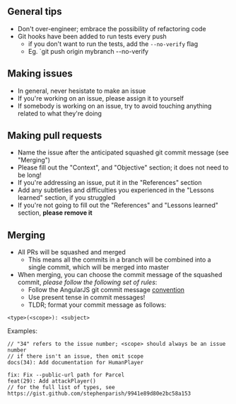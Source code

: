 ## General tips

* Don't over-engineer; embrace the possibility of refactoring code
* Git hooks have been added to run tests every push 
  * if you don't want to run the tests, add the `--no-verify` flag
  * Eg. `git push origin mybranch --no-verify

## Making issues

* In general, never hesistate to make an issue
* If you're working on an issue, please assign it to yourself
* If somebody is working on an issue, try to avoid touching anything related to what they're doing

## Making pull requests

* Name the issue after the anticipated squashed git commit message (see "Merging")
* Please fill out the "Context", and "Objective" section; it does not need to be long!
* If you're addressing an issue, put it in the "References" section
* Add any subtleties and difficulties you experienced in the "Lessons learned" section, if you struggled
* If you're not going to fill out the "References" and "Lessons learned" section, **please remove it**

## Merging

* All PRs will be squashed and merged
  * This means all the commits in a branch will be combined into a single commit, which will be merged into master
* When merging, you can choose the commit message of the squashed commit, _please follow the following set of rules_:
  * Follow the AngularJS git commit message [convention](https://gist.github.com/stephenparish/9941e89d80e2bc58a153)
  * Use present tense in commit messages!
  * TLDR; format your commit message as follows:

```
<type>(<scope>): <subject>
```

Examples:

```
// "34" refers to the issue number; <scope> should always be an issue number
// if there isn't an issue, then omit scope
docs(34): Add documentation for HumanPlayer

fix: Fix --public-url path for Parcel
feat(29): Add attackPlayer()
// for the full list of types, see https://gist.github.com/stephenparish/9941e89d80e2bc58a153
```
